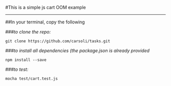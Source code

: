 #This is a simple js cart OOM example 
***

##In your terminal, copy the following  

###*to clone the repo:*

``git clone https://github.com/carsoli/tasks.git``

###*to install all dependencies (the package.json is already provided*

``npm install --save``

###*to test:*

``mocha test/cart.test.js``


